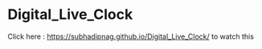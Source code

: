 # Digital_Live_Clock

Click here : https://subhadipnag.github.io/Digital_Live_Clock/  to watch this 
